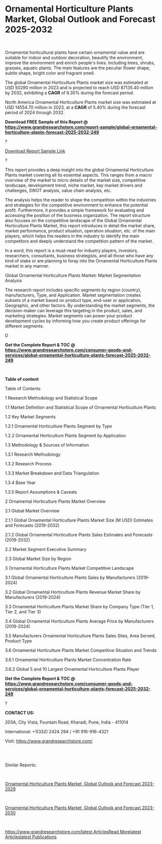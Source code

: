 <h1>Ornamental Horticulture Plants Market, Global Outlook and Forecast 2025-2032</h1><br/><p>Ornamental horticultural plants have certain ornamental value and are suitable for indoor and outdoor decoration, beautify the environment, improve the environment and enrich people&#39;s lives. Including trees, shrubs, grasses, aquatic plants. The main features are the peculiar flower shape, subtle shape, bright color and fragrant smell.</p>
 
 
 
 <p>The global Ornamental Horticulture Plants market size was estimated at USD 50280 million in 2023 and is projected to reach USD 87135.40 million by 2032, exhibiting a <strong>CAGR</strong> of 6.30% during the forecast period.</p>
 
 
 
 <p>North America Ornamental Horticulture Plants market size was estimated at USD 14554.70 million in 2023, at a <strong>CAGR</strong> of 5.40% during the forecast period of 2024 through 2032.</p>
 
 
 
 <div><b>Download FREE Sample of this Report @ <a href="https://www.grandresearchstore.com/report-sample/global-ornamental-horticulture-plants-forecast-2025-2032-249">https://www.grandresearchstore.com/report-sample/global-ornamental-horticulture-plants-forecast-2025-2032-249</a></b></div>
 
 
 
 <p>? </p>
 
 
 
 <p><a href="https://www.grandresearchstore.com/mr-admin/report-sample/global-ornamental-horticulture-plants-forecast-2025-2032-249">Download Report Sample Link</a></p>
 
 
 
 <p>? </p>
 
 
 
 <p>This report provides a deep insight into the global Ornamental Horticulture Plants market covering all its essential aspects. This ranges from a macro overview of the market to micro details of the market size, competitive landscape, development trend, niche market, key market drivers and challenges, SWOT analysis, value chain analysis, etc.</p>
 
 
 
 <p>The analysis helps the reader to shape the competition within the industries and strategies for the competitive environment to enhance the potential profit. Furthermore, it provides a simple framework for evaluating and accessing the position of the business organization. The report structure also focuses on the competitive landscape of the Global Ornamental Horticulture Plants Market, this report introduces in detail the market share, market performance, product situation, operation situation, etc. of the main players, which helps the readers in the industry to identify the main competitors and deeply understand the competition pattern of the market.</p>
 
 
 
 <p>In a word, this report is a must-read for industry players, investors, researchers, consultants, business strategists, and all those who have any kind of stake or are planning to foray into the Ornamental Horticulture Plants market in any manner.</p>
 
 
 
 <p>Global Ornamental Horticulture Plants Market: Market Segmentation Analysis</p>
 
 
 
 <p>The research report includes specific segments by region (country), manufacturers, Type, and Application. Market segmentation creates subsets of a market based on product type, end-user or application, Geographic, and other factors. By understanding the market segments, the decision-maker can leverage this targeting in the product, sales, and marketing strategies. Market segments can power your product development cycles by informing how you create product offerings for different segments.</p>
 
 
 
 <p>D</p>
 
 
 
 <div><b>Get the Complete Report & TOC @ <a href="https://www.grandresearchstore.com/consumer-goods-and-services/global-ornamental-horticulture-plants-forecast-2025-2032-249">https://www.grandresearchstore.com/consumer-goods-and-services/global-ornamental-horticulture-plants-forecast-2025-2032-249</a></b></div>
 
 
 
 <p><br />
 
 <b>Table of content</b></p>
 
 
 
 <p>Table of Contents<br />
 
 1 Research Methodology and Statistical Scope<br />
 
 1.1 Market Definition and Statistical Scope of Ornamental Horticulture Plants<br />
 
 1.2 Key Market Segments<br />
 
 1.2.1 Ornamental Horticulture Plants Segment by Type<br />
 
 1.2.2 Ornamental Horticulture Plants Segment by Application<br />
 
 1.3 Methodology & Sources of Information<br />
 
 1.3.1 Research Methodology<br />
 
 1.3.2 Research Process<br />
 
 1.3.3 Market Breakdown and Data Triangulation<br />
 
 1.3.4 Base Year<br />
 
 1.3.5 Report Assumptions & Caveats<br />
 
 2 Ornamental Horticulture Plants Market Overview<br />
 
 2.1 Global Market Overview<br />
 
 2.1.1 Global Ornamental Horticulture Plants Market Size (M USD) Estimates and Forecasts (2019-2032)<br />
 
 2.1.2 Global Ornamental Horticulture Plants Sales Estimates and Forecasts (2019-2032)<br />
 
 2.2 Market Segment Executive Summary<br />
 
 2.3 Global Market Size by Region<br />
 
 3 Ornamental Horticulture Plants Market Competitive Landscape<br />
 
 3.1 Global Ornamental Horticulture Plants Sales by Manufacturers (2019-2024)<br />
 
 3.2 Global Ornamental Horticulture Plants Revenue Market Share by Manufacturers (2019-2024)<br />
 
 3.3 Ornamental Horticulture Plants Market Share by Company Type (Tier 1, Tier 2, and Tier 3)<br />
 
 3.4 Global Ornamental Horticulture Plants Average Price by Manufacturers (2019-2024)<br />
 
 3.5 Manufacturers Ornamental Horticulture Plants Sales Sites, Area Served, Product Type<br />
 
 3.6 Ornamental Horticulture Plants Market Competitive Situation and Trends<br />
 
 3.6.1 Ornamental Horticulture Plants Market Concentration Rate<br />
 
 3.6.2 Global 5 and 10 Largest Ornamental Horticulture Plants Player</p>
 
 
 
 <div><b>Get the Complete Report & TOC @ <a href="https://www.grandresearchstore.com/consumer-goods-and-services/global-ornamental-horticulture-plants-forecast-2025-2032-249">https://www.grandresearchstore.com/consumer-goods-and-services/global-ornamental-horticulture-plants-forecast-2025-2032-249</a></b></div>
 
 
 
 <p>? </p>
 
 
 
 <p><b>CONTACT US:</b><br />
 
 203A, City Vista, Fountain Road, Kharadi, Pune, India - 411014<br />
 
 International: +1(332) 2424 294 / +91 916-916-4321<br />
 
 Visit: <a href="https://www.grandresearchstore.com/">https://www.grandresearchstore.com/</a><br />
 
 <br />
 
 <br />
 
 Similar Reports:<br />
 
 <br />
 
 <a href="https://www.grandresearchstore.com/consumer-goods-and-services/global-ornamental-horticulture-plants-forecast-2023-2029-821">Ornamental Horticulture Plants Market, Global Outlook and Forecast 2023-2029</a><br />
 
 <br />
 
 <a href="https://www.grandresearchstore.com/consumer-goods-and-services/global-ornamental-horticulture-plants-forecast-2023-2030-717">Ornamental Horticulture Plants Market, Global Outlook and Forecast 2023-2030</a><br />
 
 <br />
 
 <a href="https://gyeongbokgung.com">https://www.grandresearchstore.com/</a><a href="https://hallyeomaritime.com">latest Articles</a><a href="https://jingwansa.com">Read More</a><a href="https://nguoiviet.jp/">latest Articles</a><a href="https://www.intelmarketresearch.com/">latest Publications</a></p>